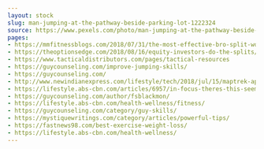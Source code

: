 ```yaml
---
layout: stock
slug: man-jumping-at-the-pathway-beside-parking-lot-1222324
source: https://www.pexels.com/photo/man-jumping-at-the-pathway-beside-parking-lot-1222324/
pages:
- https://mmfitnessblogs.com/2018/07/31/the-most-effective-bro-split-workouts-is-this-the-magic-pill/
- https://theoptionsedge.com/2018/08/16/equity-investors-do-the-splits/
- https://www.tacticaldistributors.com/pages/tactical-resources
- https://guycounseling.com/improve-jumping-skills/
- https://guycounseling.com/
- http://www.newindianexpress.com/lifestyle/tech/2018/jul/15/maptrek-app-new-virtual-game-lets-you-trek-through-grand-canyon-helps-in-exercise-1843684.html
- https://lifestyle.abs-cbn.com/articles/6957/in-focus-theres-this-seemingly-silly-but-totally-fun-and-effective-new-workout-called-rebounding/
- https://guycounseling.com/author/fsblackmon/
- https://lifestyle.abs-cbn.com/health-wellness/fitness/
- https://guycounseling.com/category/guy-skills/
- https://mystiquewritings.com/category/articles/powerful-tips/
- https://fastnews98.com/best-exercise-weight-loss/
- https://lifestyle.abs-cbn.com/health-wellness/
---
```

